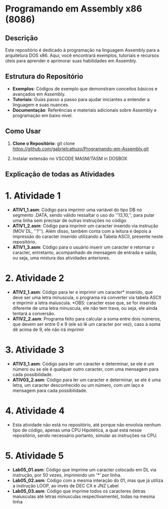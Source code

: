 # Programando em Assembly x86 (8086)

## Descrição

Este repositório é dedicado à programação na linguagem Assembly para a arquitetura DOS x86. Aqui, você encontrará exemplos, tutoriais e recursos úteis para aprender e aprimorar suas habilidades em Assembly.

## Estrutura do Repositório

- **Exemplos**: Códigos de exemplo que demonstram conceitos básicos e avançados em Assembly.
- **Tutoriais**: Guias passo a passo para ajudar iniciantes a entender a linguagem e suas nuances.
- **Documentação**: Referências e materiais adicionais sobre Assembly e programação em baixo nível.

## Como Usar

1. **Clone o Repositório**:
   git clone https://github.com/gabrielcattuzo/Programando-em-Assembly.git

2. Instalar extensão no VSCODE
  MASM/TASM in DOSBOX

## Explicação de todas as Atividades

# 1. Atividade 1
- **ATIV1_1.asm**: Código para imprimir uma variável do tipo DB no segmento .DATA, sendo válido ressaltar o uso do ''13,10,'', para pular uma linha sem precisar de outras instruções no código
- **ATIV1_2.asm**: Código para imprimir um caracter inserido via instrução (MOV DL, ''?''). Além disso, também conta com a leitura e depois a impressão do caracter inserido utilizando a Tabela ASCII, presente neste repositório.
- **ATIV1_3.asm**: Código para o usuário inserir um caracter e retornar o caracter, entretanto, acompanhado de mensagem de entrada e saída, ou seja, uma mistura das atividades anteriores.

# 2. Atividade 2
- **ATIV2_1.asm**: Código para ler e imprimir um caracter* inserido, que deve ser uma letra minuscula, o programa irá converter via tabela ASCII e imprimir a letra maiuscula.
*OBS: caracter esse que, se for inserido diferente de uma letra minuscula, ele não tem trava, ou seja, ele ainda tentará a conversão.
- **ATIV2_2.asm**: Programa feito para calcular a soma entre dois números, que devem ser entre 0 e 9 (ele só lê um caracter por vez), caso a soma dê acima de 9, ele não irá imprimir

# 3. Atividade 3
- **ATIV3_1.asm**: Código para ler um caracter e determinar, se ele é um número ou se ele é qualquer outro caracter, com uma mensagem para cada possibilidade.
- **ATIV03_2.asm**: Código para ler um caracter e determinar, se ele é uma letra, um caracter desconhecido ou um número, com um laço e mensagem para cada possibilidade.

# 4. Atividade 4
- Esta atividade não está no repositório, até porque não envolvia nenhum tipo de código, apenas uma CPU Hipotética, a qual está nesse repositório, sendo necessário portanto, simular as instruções na CPU.

# 5. Atividade 5
- **Lab05_01.asm**: Código que imprime um caracter colocado em DL via instrução, por 50 vezes, imprimindo um '*' por linha.
- **Lab05_02.asm**: Código com a mesma interação do 01, mas que já utiliza a instrução LOOP, ao invés de DEC CX e JNZ Label
- **Lab05_03.asm**: Código que imprime todos os caracteres (letras maiusculas até letras minusculas respectivamente), todas na mesma linha
